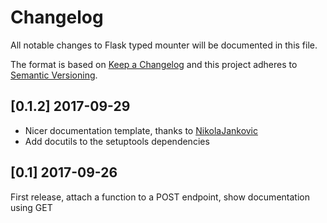 # Changelog
All notable changes to Flask typed mounter will be documented in this file.

The format is based on [Keep a Changelog](http://keepachangelog.com/en/1.0.0/)
and this project adheres to [Semantic Versioning](http://semver.org/spec/v2.0.0.html).

## [0.1.2] 2017-09-29
- Nicer documentation template, thanks to [NikolaJankovic](https://github.com/NikolaJankovic)
- Add docutils to the setuptools dependencies

## [0.1] 2017-09-26
First release, attach a function to a POST endpoint, show documentation using GET